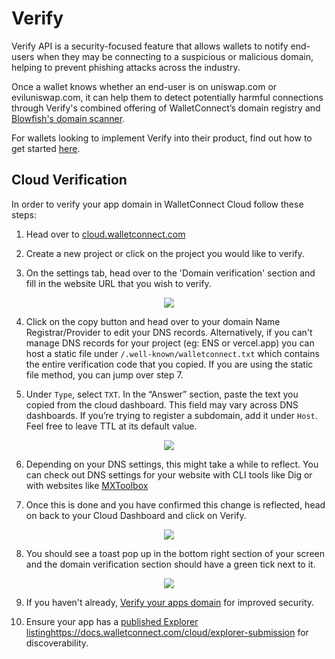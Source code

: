 # Verify

Verify API is a security-focused feature that allows wallets to notify end-users when they may be connecting to a suspicious or malicious domain, helping to prevent phishing attacks across the industry.

Once a wallet knows whether an end-user is on uniswap.com or eviluniswap.com, it can help them to detect potentially harmful connections through Verify's combined offering of WalletConnect’s domain registry and [Blowfish's domain scanner](https://docs.blowfish.xyz/reference/scan-domain-1).

For wallets looking to implement Verify into their product, find out how to get started [here](../web3wallet/verify).

## Cloud Verification

In order to verify your app domain in WalletConnect Cloud follow these steps:

1. Head over to [cloud.walletconnect.com](https://cloud.walletconnect.com)

2. Create a new project or click on the project you would like to verify.

3. On the settings tab, head over to the 'Domain verification' section and fill in the website URL that you wish to verify.

<!-- ![create-push-url](/assets/verify/tab.png) -->

<p align="center">
  <img src="/assets/verify/verify-domain.png" />
</p>

4. Click on the copy button and head over to your domain Name Registrar/Provider to edit your DNS records.
   Alternatively, if you can't manage DNS records for your project (eg: ENS or vercel.app) you can host a static file
   under `/.well-known/walletconnect.txt` which contains the entire verification code that you copied. If you are using the static file method, you can jump over step 7.

5. Under `Type`, select `TXT`. In the “Answer” section, paste the text you copied from the cloud dashboard. This field may vary across DNS dashboards. If you’re trying to register a subdomain, add it under `Host`. Feel free to leave TTL at its default value.

<!-- ![create-push-url](/assets/verify/dns-record.png) -->

<p align="center">
  <img src="/assets/verify/dns-record.png" />
</p>

6. Depending on your DNS settings, this might take a while to reflect. You can check out DNS settings for your website with CLI tools like Dig or with websites like [MXToolbox](https://mxtoolbox.com/SuperTool.aspx?action=txt)

7. Once this is done and you have confirmed this change is reflected, head on back to your Cloud Dashboard and click on Verify.

<p align="center">
  <img src="/assets/verify/verify-btn.png" />
</p>

8. You should see a toast pop up in the bottom right section of your screen and the domain verification section should have a green tick next to it.

<p align="center">
  <img src="/assets/verify/verified.png" />
</p>

9. If you haven't already, [Verify your apps domain](./verify) for improved security.

10. Ensure your app has a [published Explorer listing](./explorer-submission)https://docs.walletconnect.com/cloud/explorer-submission for discoverability.
